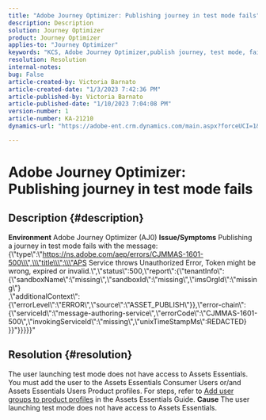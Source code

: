 ```yaml
---
title: "Adobe Journey Optimizer: Publishing journey in test mode fails"
description: Description
solution: Journey Optimizer
product: Journey Optimizer
applies-to: "Journey Optimizer"
keywords: "KCS, Adobe Journey Optimizer,publish journey, test mode, fails, AJO"
resolution: Resolution
internal-notes: 
bug: False
article-created-by: Victoria Barnato
article-created-date: "1/3/2023 7:42:36 PM"
article-published-by: Victoria Barnato
article-published-date: "1/10/2023 7:04:08 PM"
version-number: 1
article-number: KA-21210
dynamics-url: "https://adobe-ent.crm.dynamics.com/main.aspx?forceUCI=1&pagetype=entityrecord&etn=knowledgearticle&id=491721c0-9e8b-ed11-81ad-6045bd0067ea"

---
```

# Adobe Journey Optimizer: Publishing journey in test mode fails

## Description {#description}

<b>Environment</b>
Adobe Journey Optimizer (AJ0)
<b>Issue/Symptoms</b>
Publishing a journey in test mode fails with the message:
<br>{\\\"type\\\":\\\"https://ns.adobe.com/aep/errors/CJMMAS-1601-500\\\",\\\"title\\\":\\\"APS Service throws Unauthorized Error, Token might be wrong, expired or invalid.\\\",\\\"status\\\":500,\\\"report\\\":{\\\"tenantInfo\\\": {\\\"sandboxName\\\":\\\"missing\\\",\\\"sandboxId\\\":\\\"missing\\\",\\\"imsOrgId\\\":\\\"missing\\\"}
<br>,\\\"additionalContext\\\":{\\\"errorLevel\\\":\\\"ERROR\\\",\\\"source\\\":\\\"ASSET_PUBLISH\\\"}},\\\"error-chain\\\":
<br>{\\\"serviceId\\\":\\\"message-authoring-service\\\",\\\"errorCode\\\":\\\"CJMMAS-1601-500\\\",\\\"invokingServiceId\\\":\\\"missing\\\",\\\"unixTimeStampMs\\\":REDACTED}
<br>}}\"}}}}}"

## Resolution {#resolution}


The user launching test mode does not have access to Assets Essentials. You must add the user to the Assets Essentials Consumer Users or/and Assets Essentials Users Product profiles. For steps, refer to [Add user groups to product profiles](https://experienceleague.adobe.com/docs/experience-manager-assets-essentials/help/get-started-admins/deploy-administer.html#add-users-to-product-profiles) in the Assets Essentials Guide.
<b>Cause</b>
The user launching test mode does not have access to Assets Essentials.
